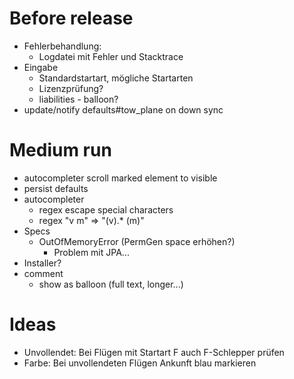 # Before release
- Fehlerbehandlung:
  - Logdatei mit Fehler und Stacktrace
- Eingabe
  - Standardstartart, mögliche Startarten
  - Lizenzprüfung?
  - liabilities - balloon?
- update/notify defaults#tow\_plane on down sync

# Medium run
- autocompleter
  scroll marked element to visible
- persist defaults
- autocompleter
  - regex escape special characters
  - regex "v m" => "(v).\* (m)"
- Specs
  - OutOfMemoryError (PermGen space erhöhen?)
    - Problem mit JPA...
- Installer?
- comment
  - show as balloon (full text, longer...)

# Ideas
- Unvollendet: Bei Flügen mit Startart F auch F-Schlepper prüfen
- Farbe: Bei unvollendeten Flügen Ankunft blau markieren


